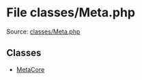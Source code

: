 File classes/Meta.php
=========

Source: [classes/Meta.php](https://github.com/PrestaShop/PrestaShop/blob/1.6.0.1/classes/Meta.php)


Classes
-------

* [MetaCore](class.MetaCore.md)

